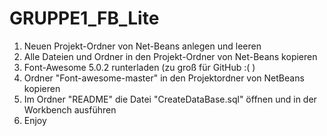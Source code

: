 # GRUPPE1_FB_Lite

1. Neuen Projekt-Ordner von Net-Beans anlegen und leeren
2. Alle Dateien und Ordner in den Projekt-Ordner von Net-Beans kopieren
3. Font-Awesome 5.0.2 runterladen (zu groß für GitHub :( )
4. Ordner "Font-awesome-master" in den Projektordner von NetBeans kopieren
5. Im Ordner "README" die Datei "CreateDataBase.sql" öffnen und in der Workbench ausführen
6. Enjoy

